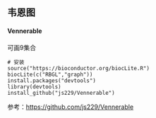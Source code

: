 ## 韦恩图

#### Vennerable
可画9集合

    # 安装
    source("https://bioconductor.org/biocLite.R")
    biocLite(c("RBGL","graph"))
    install.packages("devtools")
    library(devtools)
    install_github("js229/Vennerable")
    
参考：https://github.com/js229/Vennerable
